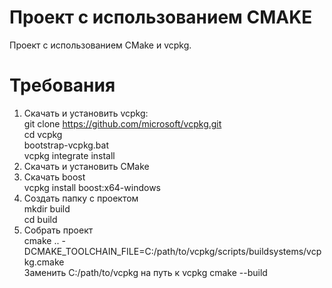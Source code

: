 # Проект с использованием CMAKE
Проект с использованием CMake и vcpkg.

# Требования
1. Скачать и установить vcpkg:</br>
git clone https://github.com/microsoft/vcpkg.git </br>
cd vcpkg </br>
bootstrap-vcpkg.bat </br>
vcpkg integrate install</br>
2. Скачать и установить CMake</br>
3. Скачать boost</br>
vcpkg install boost:x64-windows</br>
4. Создать папку с проектом</br>
mkdir build</br>
cd build</br>
5. Собрать проект</br>
cmake .. -DCMAKE_TOOLCHAIN_FILE=C:/path/to/vcpkg/scripts/buildsystems/vcpkg.cmake</br>
Заменить C:/path/to/vcpkg на путь к vcpkg
cmake --build

